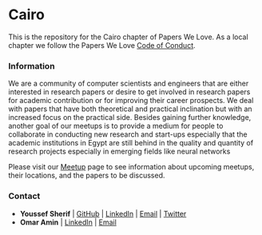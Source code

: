 # Cairo

This is the repository for the Cairo chapter of Papers We Love. As a local chapter we follow the Papers We Love [Code of Conduct](https://github.com/papers-we-love/cairo/blob/master/code-of-conduct.md).

### Information

We are a community of computer scientists and engineers that are either interested in research papers or desire to get involved in research papers for academic contribution or for improving their career prospects. We deal with papers that have both theoretical and practical inclination but with an increased focus on the practical side. 
Besides gaining further knowledge, another goal of our meetups is to provide a medium for people to collaborate in conducting new research and start-ups especially that the academic institutions in Egypt are still behind in the quality and quantity of research projects especially in emerging fields like neural networks

Please visit our [Meetup](https://www.meetup.com/Papers-We-Love-Cairo/) page to see information about upcoming meetups, their locations, and the papers to be discussed.

### Contact

- **Youssef Sherif** | [GitHub](https://github.com/https://github.com/youssefsharief) | [LinkedIn](https://www.linkedin.com/in/youssefsharief/) | [Email](sharief@aucegypt.edu) | [Twitter](https://twitter.com/youssefmosherif)
- **Omar Amin** | [LinkedIn](https://www.linkedin.com/in/omar-moh-amin/) | [Email](omar_amin@live.com)

